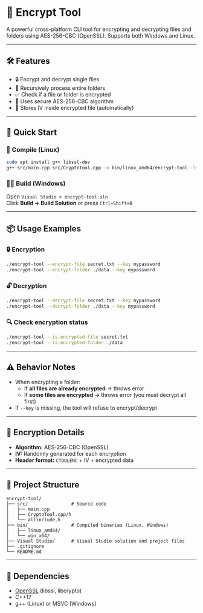 # 🔐 Encrypt Tool

A powerful cross-platform CLI tool for encrypting and decrypting files and folders using AES-256-CBC (OpenSSL). Supports both Windows and Linux.

---

## 🛠 Features

- 🔒 Encrypt and decrypt single files
- 📁 Recursively process entire folders
- ✅ Check if a file or folder is encrypted
- 📎 Uses secure AES-256-CBC algorithm
- 🧠 Stores IV inside encrypted file (automatically)

---

## 🚀 Quick Start

### 🔧 Compile (Linux)

```bash
sudo apt install g++ libssl-dev
g++ src/main.cpp src/CryptoTool.cpp -o bin/linux_amd64/encrypt-tool -lssl -lcrypto -std=c++17
```

### 🧑‍💻 Build (Windows)

Open `Visual Studio > encrypt-tool.sln`  
Click **Build → Build Solution** or press `Ctrl+Shift+B`

---

## 📦 Usage Examples

### 🔒 Encryption

```bash
./encrypt-tool --encrypt-file secret.txt --key mypassword
./encrypt-tool --encrypt-folder ./data --key mypassword
```

### 🔓 Decryption

```bash
./encrypt-tool --decrypt-file secret.txt --key mypassword
./encrypt-tool --decrypt-folder ./data --key mypassword
```

### 🔍 Check encryption status

```bash
./encrypt-tool --is-encrypted-file secret.txt
./encrypt-tool --is-encrypted-folder ./data
```

---

## ⚠️ Behavior Notes

- When encrypting a folder:
  - If **all files are already encrypted** → throws error
  - If **some files are encrypted** → throws error (you must decrypt all first)
- If `--key` is missing, the tool will refuse to encrypt/decrypt

---

## 🔐 Encryption Details

- **Algorithm:** AES-256-CBC (OpenSSL)
- **IV:** Randomly generated for each encryption
- **Header format:** `CTOOLENC` + IV + encrypted data

---

## 📁 Project Structure

```
encrypt-tool/
├── src/                # Source code
│   ├── main.cpp
│   ├── CryptoTool.cpp/h
│   └── allinclude.h
├── bin/                # Compiled binaries (Linux, Windows)
│   ├── linux_amd64/
│   └── win_x64/
├── Visual Studio/      # Visual Studio solution and project files
├── .gitignore
└── README.md
```

---

## 🧪 Dependencies

- [OpenSSL](https://www.openssl.org/) (libssl, libcrypto)
- C++17
- g++ (Linux) or MSVC (Windows)

